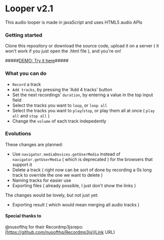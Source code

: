 # Looper v2.1 #

This audio looper is made in javaScript and uses HTML5 audio APIs

### Getting started ###
Clone this repository or download the source code, upload it on a server ( it won't work if you just open the .html file ), and you're on!

#####[DEMO: Try it here](http://virginielgb.com/looper/)#####

### What you can do ###
* `Record` a track
* `Add tracks`, by pressing the 'Add 4 tracks' button
* Set the next recordings' `duration`, by entering a value in the top input field
* Select the tracks you want to `loop`, or `loop all`
* Select the tracks you want to `play`/`stop`, or play them all at once ( `play all` and `stop all` )
* Change the `volume` of each track indepedently

### Evolutions ###
These changes are planned:

* Use `navigator.mediaDevices.getUserMedia` instead of `navigator.getUserMedia` ( which is deprecated ) for the browsers that support it
* Delete a track ( right now can be sort of done by recording a 0s long track to override the one we want to delete )
* Naming tracks for easier use
* Exporting files ( already possible, I just don't show the links )

The changes would be lovely, but not just yet:

* Exporting result ( which would mean merging all audio tracks )


#### Special thanks to ####
@nusofthq for their Recordmp3jsrepo: [https://github.com/nusofthq/Recordmp3js](Link URL)